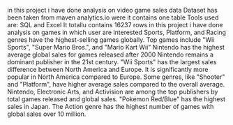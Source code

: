 in this project i have done analysis on video game sales data
Dataset has been taken from maven analytics.io were it contains one table 
Tools used are: SQL and Excel
It totallu contains 16237  rows 
in this project i have done analysis on games in which user are interested
Sports, Platform, and Racing genres have the highest-selling games globally.
Top games include "Wii Sports", "Super Mario Bros.", and "Mario Kart Wii“
Nintendo has the highest average global sales for games released after 2000
Nintendo remains a dominant publisher in the 21st century.
"Wii Sports" has the largest sales difference between North America and Europe.
It is significantly more popular in North America compared to Europe.
Some genres, like "Shooter" and "Platform", have higher average sales compared to the overall average.
Nintendo, Electronic Arts, and Activision are among the top publishers by total games released and global sales.
"Pokemon Red/Blue" has the highest sales in Japan.
The Action genre has the highest number of games with global sales over 10 million.

